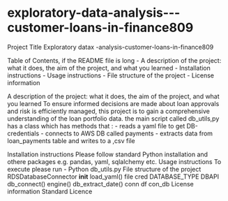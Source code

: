 # exploratory-data-analysis---customer-loans-in-finance809

Project Title
Exploratory datax -analysis-customer-loans-in-finance809

Table of Contents, if the README file is long
    -   A description of the project: what it does, the aim of the project, and what you learned
    -   Installation instructions
    -   Usage instructions
    -   File structure of the project
    -   License information

A description of the project: what it does, the aim of the project, and what you learned
    To ensure informed decisions are made about loan approvals and risk is efficiently managed, this project is to gain a comprehensive understanding of the loan portfolio data.
    the main script called db_utils,py has a class which has methods that :
        -   reads a yaml file to get DB-credentials
        -   connects to AWS DB called payments
        -   extracts data from loan_payments table and writes to a ,csv file

Installation instructions
    Please follow standard Python installation and othere packages e.g. pandas, yaml, sqlalchemy etc.
Usage instructions
    To execute please run - Python db_utils.py
File structure of the project
    RDSDatabaseConnector
        __init__
            load_yaml()
                file
        cred
        DATABASE_TYPE
        DBAPI
        db_connect()
        engine()
        db_extract_date()
            conn
            df
        con_db
License information
    Standard Licence
